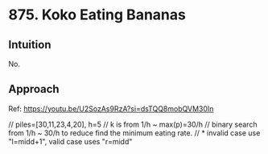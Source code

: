 # 875. Koko Eating Bananas

## Intuition
No.

## Approach
Ref: https://youtu.be/U2SozAs9RzA?si=dsTQQ8mobQVM30In

// piles=[30,11,23,4,20], h=5
// k is from 1/h ~ max(p)=30/h
// binary search from 1/h ~ 30/h to reduce find the minimum eating rate.
// * invalid case use "l=midd+1", valid case uses "r=midd"